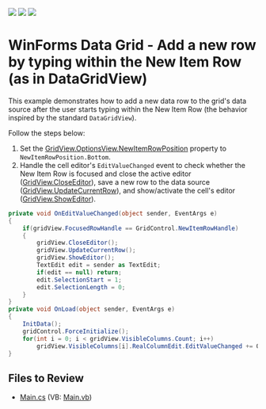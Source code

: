 <!-- default badges list -->
![](https://img.shields.io/endpoint?url=https://codecentral.devexpress.com/api/v1/VersionRange/128625244/13.1.4%2B)
[![](https://img.shields.io/badge/Open_in_DevExpress_Support_Center-FF7200?style=flat-square&logo=DevExpress&logoColor=white)](https://supportcenter.devexpress.com/ticket/details/E2891)
[![](https://img.shields.io/badge/📖_How_to_use_DevExpress_Examples-e9f6fc?style=flat-square)](https://docs.devexpress.com/GeneralInformation/403183)
<!-- default badges end -->

# WinForms Data Grid - Add a new row by typing within the New Item Row (as in DataGridView)

This example demonstrates how to add a new data row to the grid's data source after the user starts typing within the New Item Row (the behavior inspired by the standard `DataGridView`).

Follow the steps below:

1. Set the [GridView.OptionsView.NewItemRowPosition](https://docs.devexpress.com/WindowsForms/DevExpress.XtraGrid.Views.Grid.GridOptionsView.NewItemRowPosition) property to `NewItemRowPosition.Bottom`.
2. Handle the cell editor's `EditValueChanged` event to check whether the New Item Row is focused and close the active editor ([GridView.CloseEditor](https://docs.devexpress.com/WindowsForms/DevExpress.XtraGrid.Views.Base.BaseView.CloseEditor)), save a new row to the data source ([GridView.UpdateCurrentRow](https://docs.devexpress.com/WindowsForms/DevExpress.XtraGrid.Views.Base.BaseView.UpdateCurrentRow)), and show/activate the cell's editor ([GridView.ShowEditor](https://docs.devexpress.com/WindowsForms/DevExpress.XtraGrid.Views.Base.BaseView.ShowEditor)).

```csharp
private void OnEditValueChanged(object sender, EventArgs e)
{
    if(gridView.FocusedRowHandle == GridControl.NewItemRowHandle)
    {
        gridView.CloseEditor();
        gridView.UpdateCurrentRow();
        gridView.ShowEditor();
        TextEdit edit = sender as TextEdit;
        if(edit == null) return;
        edit.SelectionStart = 1;
        edit.SelectionLength = 0;
    }
}
private void OnLoad(object sender, EventArgs e)
{
    InitData();
    gridControl.ForceInitialize();
    for(int i = 0; i < gridView.VisibleColumns.Count; i++)
        gridView.VisibleColumns[i].RealColumnEdit.EditValueChanged += OnEditValueChanged;
}
```

## Files to Review

* [Main.cs](./CS/WindowsApplication3/Main.cs) (VB: [Main.vb](./VB/WindowsApplication3/Main.vb))
